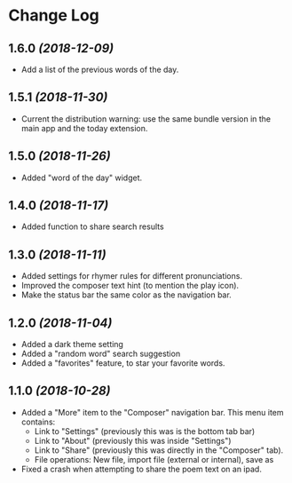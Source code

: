 Change Log
==========

1.6.0 *(2018-12-09)*
--------------------
* Add a list of the previous words of the day.

1.5.1 *(2018-11-30)*
--------------------
* Current the distribution warning: use the same bundle version in the main app and the today extension.

1.5.0 *(2018-11-26)*
--------------------
* Added "word of the day" widget.

1.4.0 *(2018-11-17)*
--------------------
* Added function to share search results

1.3.0 *(2018-11-11)*
--------------------
* Added settings for rhymer rules for different pronunciations.
* Improved the composer text hint (to mention the play icon).
* Make the status bar the same color as the navigation bar.

1.2.0 *(2018-11-04)*
--------------------
* Added a dark theme setting
* Added a "random word" search suggestion
* Added a "favorites" feature, to star your favorite words.

1.1.0  *(2018-10-28)*
--------------------
* Added a "More" item to the "Composer" navigation bar. This menu item contains:
  - Link to "Settings" (previously this was is the bottom tab bar)
  - Link to "About" (previously this was inside "Settings")
  - Link to "Share" (previously this was directly in the "Composer" tab).
  - File operations: New file, import file (external or internal), save as
* Fixed a crash when attempting to share the poem text on an ipad.

